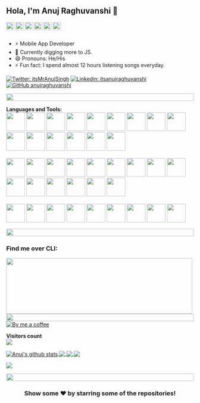 ## Hola, I'm Anuj Raghuvanshi 👋

<a href="https://twitter.com/itsMrAnujSingh">
  <img align="left" alt="Anuj's Twitter" width="22px" src="https://cdn.jsdelivr.net/npm/simple-icons@v3/icons/twitter.svg" />
</a>
<a href="https://www.linkedin.com/in/itsanujraghuvanshi/">
  <img align="left" alt="Anuj's Linkdein" width="22px" src="https://cdn.jsdelivr.net/npm/simple-icons@v3/icons/linkedin.svg" />
</a>
<a href="https://github.com/anujraghuvanshi">
  <img align="left" alt="Anuj's Github" width="22px" src="https://cdn.jsdelivr.net/npm/simple-icons@v3/icons/github.svg" />
</a>
<a href="https://stackoverflow.com/users/7078456/anujraghuvanshi">
  <img align="left" alt="Anuj's Stackoverflow" width="22px" src="https://cdn.jsdelivr.net/npm/simple-icons@3.2.0/icons/stackoverflow.svg" />
</a>
<a href="https://www.instagram.com/its_anuj_raghuvanshi/">
  <img align="left" alt="Anuj's Instagram" width="22px" src="https://cdn.jsdelivr.net/npm/simple-icons@v3/icons/instagram.svg" />
</a>
<a href="https://www.facebook.com/itsanujraghuvanshi/">
  <img align="left" alt="Anuj's Facebook" width="22px" src="https://cdn.jsdelivr.net/npm/simple-icons@v3/icons/facebook.svg" />
</a>

<br/>
<br/>


- ⚡ Mobile App Developer
- 🌱 Currently digging more to JS.
- 😄 Pronouns: He/His
- ⚡ Fun fact: I spend almost 12 hours listening songs everyday.

[![Twitter: itsMrAnujSingh](https://img.shields.io/twitter/follow/itsMrAnujSingh?style=social)](https://twitter.com/itsMrAnujSingh)
[![Linkedin: itsanujraghuvanshi](https://img.shields.io/badge/-itsanujraghuvanshi-blue?style=flat-square&logo=Linkedin&logoColor=white&link=https://www.linkedin.com/in/itsanujraghuvanshi/)](https://www.linkedin.com/in/itsanujraghuvanshi/)
[![GitHub anujraghuvanshi](https://img.shields.io/github/followers/anujraghuvanshi?label=follow&style=social)](https://github.com/anujraghuvanshi)

<img src="https://i.imgur.com/dBaSKWF.gif" height="20" width="100%"/>

**Languages and Tools:**  
<img height="50" src="https://cdn.jsdelivr.net/gh/devicons/devicon@latest/icons/react/react-original.svg" />
<img height="50" src="https://cdn.jsdelivr.net/gh/devicons/devicon@latest/icons/angularjs/angularjs-original.svg" />
<img height="50" src="https://cdn.jsdelivr.net/gh/devicons/devicon@latest/icons/nextjs/nextjs-original.svg" />
<img height="50" src="https://cdn.jsdelivr.net/gh/devicons/devicon@latest/icons/redux/redux-original.svg" />
<img height="50" src="https://cdn.jsdelivr.net/gh/devicons/devicon@latest/icons/javascript/javascript-original.svg" />
<img height="50" src="https://cdn.jsdelivr.net/gh/devicons/devicon@latest/icons/typescript/typescript-original.svg" />
<img height="50" src="https://cdn.jsdelivr.net/gh/devicons/devicon@latest/icons/nodejs/nodejs-original-wordmark.svg" />
<img height="50" src="https://cdn.jsdelivr.net/gh/devicons/devicon@latest/icons/ionic/ionic-original.svg" />
<img height="50" src="https://cdn.jsdelivr.net/gh/devicons/devicon@latest/icons/angularjs/angularjs-original-wordmark.svg" />
<img height="50" src="https://cdn.jsdelivr.net/gh/devicons/devicon@latest/icons/graphql/graphql-plain-wordmark.svg" />
<img height="50" src="https://cdn.jsdelivr.net/gh/devicons/devicon@latest/icons/axios/axios-plain-wordmark.svg" />
<img height="50" src="https://cdn.jsdelivr.net/gh/devicons/devicon@latest/icons/jest/jest-plain.svg" />
<img height="50" src="https://cdn.jsdelivr.net/gh/devicons/devicon@latest/icons/realm/realm-plain-wordmark.svg" />
<img height="50" src="https://cdn.jsdelivr.net/gh/devicons/devicon@latest/icons/html5/html5-original-wordmark.svg" />
<img height="50" src="https://cdn.jsdelivr.net/gh/devicons/devicon@latest/icons/css3/css3-original-wordmark.svg" />
<br/>
<br/>
<img height="50" src="https://cdn.jsdelivr.net/gh/devicons/devicon@latest/icons/bootstrap/bootstrap-original-wordmark.svg" />
<img height="50" src="https://cdn.jsdelivr.net/gh/devicons/devicon@latest/icons/jquery/jquery-original-wordmark.svg" />
<img height="50" src="https://cdn.jsdelivr.net/gh/devicons/devicon@latest/icons/apple/apple-original.svg" />
<img height="50" src="https://cdn.jsdelivr.net/gh/devicons/devicon@latest/icons/android/android-plain-wordmark.svg" />
<img height="50" src="https://cdn.jsdelivr.net/gh/devicons/devicon@latest/icons/objectivec/objectivec-plain.svg" />
<img height="50" src="https://cdn.jsdelivr.net/gh/devicons/devicon@latest/icons/xcode/xcode-original.svg" />
<img height="50" src="https://cdn.jsdelivr.net/gh/devicons/devicon@latest/icons/androidstudio/androidstudio-original-wordmark.svg" />
<img height="50" src="https://cdn.jsdelivr.net/gh/devicons/devicon@latest/icons/firebase/firebase-plain-wordmark.svg" />
<img height="50" src="https://cdn.jsdelivr.net/gh/devicons/devicon@latest/icons/amazonwebservices/amazonwebservices-original-wordmark.svg" />
<img height="50" src="https://cdn.jsdelivr.net/gh/devicons/devicon@latest/icons/filezilla/filezilla-original.svg" />
<img height="50" src="https://cdn.jsdelivr.net/gh/devicons/devicon@latest/icons/bash/bash-original.svg" />
<img height="50" src="https://cdn.jsdelivr.net/gh/devicons/devicon@latest/icons/gulp/gulp-plain.svg" />
<img height="50" src="https://cdn.jsdelivr.net/gh/devicons/devicon@latest/icons/grunt/grunt-original-wordmark.svg" />
<img height="50" src="https://cdn.jsdelivr.net/gh/devicons/devicon@latest/icons/babel/babel-plain.svg" />
<img height="50" src="https://cdn.jsdelivr.net/gh/devicons/devicon@latest/icons/github/github-original-wordmark.svg" />
<br/>
<br/>
<img height="50" src="https://cdn.jsdelivr.net/gh/devicons/devicon@latest/icons/git/git-original-wordmark.svg" />
<img height="50" src="https://cdn.jsdelivr.net/gh/devicons/devicon@latest/icons/gitlab/gitlab-original-wordmark.svg" />
<img height="50" src="https://cdn.jsdelivr.net/gh/devicons/devicon@latest/icons/bitbucket/bitbucket-original-wordmark.svg" />
<img height="50" src="https://cdn.jsdelivr.net/gh/devicons/devicon@latest/icons/sourcetree/sourcetree-original-wordmark.svg" />
<img height="50" src="https://cdn.jsdelivr.net/gh/devicons/devicon@latest/icons/trello/trello-original.svg" />
<img height="50" src="https://cdn.jsdelivr.net/gh/devicons/devicon@latest/icons/jira/jira-original-wordmark.svg" />
<img height="50" src="https://cdn.jsdelivr.net/gh/devicons/devicon@latest/icons/vercel/vercel-original-wordmark.svg" />
<img height="50" src="https://cdn.jsdelivr.net/gh/devicons/devicon@latest/icons/heroku/heroku-original-wordmark.svg" />
<img height="50" src="https://cdn.jsdelivr.net/gh/devicons/devicon@latest/icons/npm/npm-original-wordmark.svg" />

<img src="https://i.imgur.com/dBaSKWF.gif" height="20" width="100%"/>

### Find me over CLI: 
<img height="150" width="500" src="https://github.com/anujraghuvanshi/anujraghuvanshi/assets/22232709/09d53d79-60db-43ca-8eaa-c7edaf252b41">
<img src="https://i.imgur.com/dBaSKWF.gif" height="20" width="100%"/>
<a href="https://www.buymeacoffee.com/anujraghuvanshi">
 <img align="center" src="https://camo.githubusercontent.com/af57548d9718bcbbfbc814feb621e5d19ae10aa23cf7b297b55c26d0a8a55470/68747470733a2f2f696d672e736869656c64732e696f2f62616467652f4275792532304d6525323061253230436f666665652d6666646430303f7374796c653d666f722d7468652d6261646765266c6f676f3d6275792d6d652d612d636f66666565266c6f676f436f6c6f723d626c61636b" alt="By me a coffee"/>
</a>

<br/>

<p align="left"> 
  <b>Visitors count</b><br>
  <img src="https://profile-counter.glitch.me/anujraghuvanshi/count.svg" />
</p>

<a href="https://github.com/anujraghuvanshi">
 <img align="center" src="https://github-readme-stats.vercel.app/api?username=anujraghuvanshi&show_icons=true&theme=dracula&line_height=27" alt="Anuj's github stats"/>
</a>
<a href="https://github.com/anujraghuvanshi">
  <img align="center" src="https://github-readme-stats.vercel.app/api/top-langs/?username=anujraghuvanshi&langs_count=8&layout=compact&theme=dark" />
</a>
<a href="https://github.com/anujraghuvanshi/cordova-clipboard-plugin">
  <img align="center" src="https://github-readme-stats.vercel.app/api/pin/?username=anujraghuvanshi&repo=cordova-clipboard-plugin&theme=dark" />
</a>
<a href="https://github.com/anujraghuvanshi/JS-Essentials">
  <img align="center" src="https://github-readme-stats.vercel.app/api/pin/?username=anujraghuvanshi&repo=JS-Essentials&theme=dark" />
</a>


![](https://activity-graph.herokuapp.com/graph?username=anujraghuvanshi&theme=react-dark&area=true)

<img src="https://i.imgur.com/dBaSKWF.gif" height="20" width="100%"/>
<div align="center">

### Show some ❤️ by starring some of the repositories!

</div>

